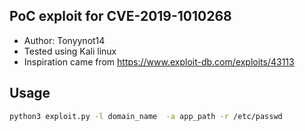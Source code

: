 ## PoC exploit for CVE-2019-1010268
- Author: Tonyynot14
- Tested using Kali linux
- Inspiration came from https://www.exploit-db.com/exploits/43113



## Usage 
```bash
python3 exploit.py -l domain_name  -a app_path -r /etc/passwd
```
